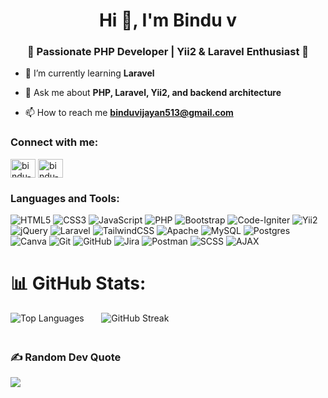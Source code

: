 <h1 align="center">Hi 👋, I'm Bindu v</h1>
<h3 align="center">🚀 Passionate PHP Developer | Yii2 & Laravel Enthusiast 🌱</h3>

- 🌱 I’m currently learning **Laravel**

- 💬 Ask me about **PHP, Laravel, Yii2, and backend architecture**

- 📫 How to reach me **binduvijayan513@gmail.com**

<h3 align="left">Connect with me:</h3>
<p align="left">
<a href="https://linkedin.com/in/bindu-vijayan" target="blank"><img align="center" src="https://raw.githubusercontent.com/rahuldkjain/github-profile-readme-generator/master/src/images/icons/Social/linked-in-alt.svg" alt="bindu-vijayan" height="30" width="40" /></a>
  <a href="https://github.com/bindu-vijayan" target="blank">
  <img align="center" src="https://raw.githubusercontent.com/rahuldkjain/github-profile-readme-generator/master/src/images/icons/Social/github.svg" alt="bindu-vijayan" height="30" width="40" />
</a>
</p>

<h3 align="left">Languages and Tools:</h3>

![HTML5](https://img.shields.io/badge/html5-%23E34F26.svg?style=for-the-badge&logo=html5&logoColor=white) 
![CSS3](https://img.shields.io/badge/css3-%231572B6.svg?style=for-the-badge&logo=css3&logoColor=white) 
![JavaScript](https://img.shields.io/badge/javascript-%23323330.svg?style=for-the-badge&logo=javascript&logoColor=%23F7DF1E) 
![PHP](https://img.shields.io/badge/php-%23777BB4.svg?style=for-the-badge&logo=php&logoColor=white) 
![Bootstrap](https://img.shields.io/badge/bootstrap-%238511FA.svg?style=for-the-badge&logo=bootstrap&logoColor=white) 
![Code-Igniter](https://img.shields.io/badge/CodeIgniter-%23EF4223.svg?style=for-the-badge&logo=codeIgniter&logoColor=white) 
![Yii2](https://img.shields.io/badge/Yii2-%23007BC1.svg?style=for-the-badge&logo=yii&logoColor=white) 
![jQuery](https://img.shields.io/badge/jquery-%230769AD.svg?style=for-the-badge&logo=jquery&logoColor=white) 
![Laravel](https://img.shields.io/badge/laravel-%23FF2D20.svg?style=for-the-badge&logo=laravel&logoColor=white) 
![TailwindCSS](https://img.shields.io/badge/tailwindcss-%2338B2AC.svg?style=for-the-badge&logo=tailwind-css&logoColor=white) 
![Apache](https://img.shields.io/badge/apache-%23D42029.svg?style=for-the-badge&logo=apache&logoColor=white) 
![MySQL](https://img.shields.io/badge/mysql-4479A1.svg?style=for-the-badge&logo=mysql&logoColor=white) 
![Postgres](https://img.shields.io/badge/postgres-%23316192.svg?style=for-the-badge&logo=postgresql&logoColor=white) 
![Canva](https://img.shields.io/badge/Canva-%2300C4CC.svg?style=for-the-badge&logo=Canva&logoColor=white) 
![Git](https://img.shields.io/badge/git-%23F05033.svg?style=for-the-badge&logo=git&logoColor=white) 
![GitHub](https://img.shields.io/badge/github-%23121011.svg?style=for-the-badge&logo=github&logoColor=white) 
![Jira](https://img.shields.io/badge/jira-%230A0FFF.svg?style=for-the-badge&logo=jira&logoColor=white) 
![Postman](https://img.shields.io/badge/Postman-FF6C37?style=for-the-badge&logo=postman&logoColor=white) 
![SCSS](https://img.shields.io/badge/SCSS-hotpink.svg?style=for-the-badge&logo=SASS&logoColor=white) 
![AJAX](https://img.shields.io/badge/AJAX-%230769AD.svg?style=for-the-badge&logo=w3c&logoColor=white) 


# 📊 GitHub Stats:
<div>
  <img src="https://github-readme-stats.vercel.app/api/top-langs/?username=bindhu2001&theme=dark&hide_border=false&include_all_commits=true&count_private=false&layout=compact" alt="Top Languages" style="margin-bottom: 20px;"/>  &nbsp;&nbsp;  &nbsp;&nbsp;
  <img src="https://nirzak-streak-stats.vercel.app/?user=bindhu2001&theme=dark&hide_border=false" alt="GitHub Streak" />
</div>


### ✍️ Random Dev Quote
![](https://quotes-github-readme.vercel.app/api?type=horizontal&theme=radical)

<!-- Proudly created with GPRM ( https://gprm.itsvg.in ) -->

